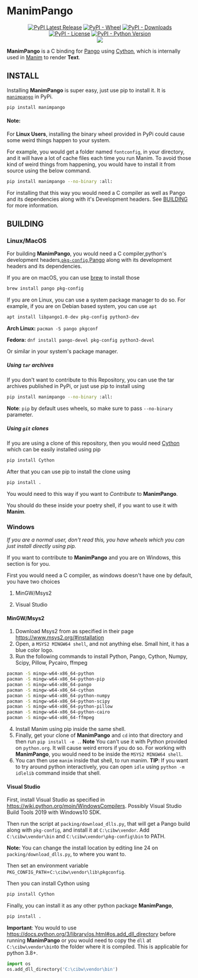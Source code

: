 # ManimPango

<p align="center">
    <a href="https://pypi.org/project/manimpango/"><img src="https://img.shields.io/pypi/v/manimpango.svg?style=flat&logo=pypi" alt="PyPI Latest Release"></a>
    <a href="https://pypi.org/project/manimpango/"><img alt="PyPI - Wheel" src="https://img.shields.io/pypi/wheel/manimpango"></a>
    <a href="https://pypi.org/project/manimpango/"><img alt="PyPI - Downloads" src="https://img.shields.io/pypi/dm/manimpango"></a>
    <a href="http://choosealicense.com/licenses/mit/"><img alt="PyPI - License" src="https://img.shields.io/pypi/l/manimpango"></a>
    <a href="https://pypi.org/project/manimpango/"><img alt="PyPI - Python Version" src="https://img.shields.io/pypi/pyversions/pangocffi.svg?style=flat"></a>
    <br>
    <img src="https://github.com/ManimCommunity/manimpango/workflows/Build%20Wheels/badge.svg">
</p>

**ManimPango** is a C binding for [Pango](https://pango.gnome.org/) using [Cython](https://cython.org/), which is internally used in [Manim](https://www.manim.community) to render **Text**.



## INSTALL

Installing **ManimPango** is super easy, just use pip to install it. It is [`manimpango`](https://pypi.org/project/manimpango/) in PyPi.

```sh
pip install manimpango
```

#### Note:

For **Linux Users**, installing the binary wheel provided in PyPi could cause some weird things happen to your system.

For example, you would get a folder named `fontconfig`, in your directory, and it will have a lot of cache files each time you run Manim. To avoid those kind of weird things from happening, you would have to install it from source using the below command.

```sh
pip install manimpango --no-binary :all:
```

For installing that this way you would need a C compiler as well as Pango and its dependencies along with it's Development headers. See [BUILDING](#BUILDING ) for more information.

## BUILDING

### Linux/MacOS

For building **ManimPango**, you would need a C compiler,python's development headers,[`pkg-config`](https://www.freedesktop.org/wiki/Software/pkg-config/),[Pango](https://pango.gnome.org) along with its development headers and its dependencies.

If you are on macOS, you can use [brew](https://brew.sh) to install those

```sh
brew install pango pkg-config
```

If you are on Linux, you can use a system package manager to do so. For example, if you are on Debian based system, you can use `apt`

```sh
apt install libpango1.0-dev pkg-config python3-dev
```

**Arch Linux:** `pacman -S pango pkgconf`

**Fedora:** `dnf install pango-devel pkg-config python3-devel`

Or similar in your system's package manager.

##### Using `tar` archives

If you don't want to contribute to this Repository, you can use the tar archives published in PyPi, or just use pip to install using

```sh
pip install manimpango --no-binary :all:
```

**Note**: `pip` by default uses wheels, so make sure to pass `--no-binary` parameter.

##### Using `git` clones

If you are using a clone of this repository, then you would need [Cython](https://cython.org) which can be easily installed using pip

```sh
pip install Cython
```

After that you can use pip to install the clone using

```sh
pip install .
```

You would need to this way if you want to *Contribute* to **ManimPango**.

You should do these inside your poetry shell, if you want to use it with **Manim**.

### Windows

*If you are a normal user, don't read this, you have wheels which you can just install directly using pip.*

If you want to contribute to **ManimPango** and you are on Windows, this section is for you.

First you would need a C compiler, as windows doesn't have one by default, you have two choices

1. MinGW/Msys2

2. Visual Studio

#### MinGW/Msys2

1. Download Msys2 from as specified in their page https://www.msys2.org/#installation
2. Open, a `MSYS2 MINGW64 shell`, and not anything else. Small hint, it has a blue color logo.
3. Run the following commands to install Python, Pango, Cython, Numpy, Scipy, Pillow, Pycairo, ffmpeg
```sh
pacman -S mingw-w64-x86_64-python
pacman -S mingw-w64-x86_64-python-pip
pacman -S mingw-w64-x86_64-pango
pacman -S mingw-w64-x86_64-cython
pacman -S mingw-w64-x86_64-python-numpy
pacman -S mingw-w64-x86_64-python-scipy
pacman -S mingw-w64-x86_64-python-pillow
pacman -S mingw-w64-x86_64-python-cairo
pacman -S mingw-w64-x86_64-ffmpeg
```
4. Install Manim using pip inside the same shell.
5. Finally, get your clone of **ManimPango** and `cd` into that directory and then run `pip install -e .`.
**Note** You can't use it with Python provided on `python.org`. It will cause weird errors if you do so. For working with **ManimPango**, you would need to be inside the `MSYS2 MINGW64 shell`.
6. You can then use `manim` inside that shell, to run manim.
**TIP**: If you want to try around python interactively, you can open `idle` using `python -m idlelib` command inside that shell.

#### Visual Studio

First, install Visual Studio as specified in https://wiki.python.org/moin/WindowsCompilers. Possibly Visual Studio Build Tools 2019 with Windows10 SDK.

Then run the script at `packing/download_dlls.py`, that will get a Pango build along with `pkg-config`, and install it at `C:\cibw\vendor`. Add `C:\cibw\vendor\bin` and `C:\cibw\vendor\pkg-config\bin`  to PATH.

**Note:** You can change the install location by editing line 24 on `packing/download_dlls.py`, to where you want to.

Then set an environment variable `PKG_CONFIG_PATH`=`C:\cibw\vendor\lib\pkgconfig`.

Then you can install Cython using

```sh
pip install Cython
```

Finally, you can install it as any other python package **ManimPango**,

```sh
pip install .
```

**Important**: You would to use https://docs.python.org/3/library/os.html#os.add_dll_directory before running **ManimPango** or you would need to copy the `dll` at `C:\cibw\vendor\bin`to the folder where it is compiled.  This is applicable for python 3.8+.

```python
import os
os.add_dll_directory('C:\cibw\vendor\bin')
```
